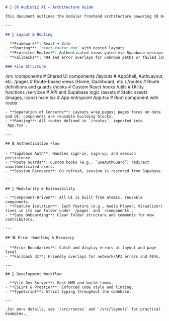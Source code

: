 ```markdown
# 🧭 CR AudioViz AI — Architecture Guide

This document outlines the modular frontend architecture powering CR AudioViz AI. It’s designed for clarity, recovery, and rapid onboarding.

---

## 🧱 Layout & Routing

- **Framework**: React + Vite
- **Routing**: `react-router-dom` with nested layouts
- **Protected Routes**: Authenticated views gated via Supabase session checks
- **Fallbacks**: 404 and error overlays for unknown paths or failed loads

### File Structure

```
/src
    /components        # Shared UI components
    /layouts           # AppShell, AuthLayout, etc.
    /pages             # Route-based views (Home, Dashboard, etc.)
    /routes            # Route definitions and guards
    /hooks             # Custom React hooks
    /utils             # Utility functions
    /services          # API and Supabase logic
    /assets            # Static assets (images, icons)
    main.tsx           # App entrypoint
    App.tsx            # Root component with router
```
- **Separation of Concerns**: Layouts wrap pages; pages focus on data and UI; components are reusable building blocks.
- **Routing**: All routes defined in `/routes`, imported into `App.tsx`.

---

## 🔒 Authentication Flow

- **Supabase Auth**: Handles sign-in, sign-up, and session persistence.
- **Route Guards**: Custom hooks (e.g., `useAuthGuard`) redirect unauthenticated users.
- **Session Recovery**: On refresh, session is restored from Supabase.

---

## 🧩 Modularity & Extensibility

- **Component-Driven**: All UI is built from atomic, reusable components.
- **Feature Isolation**: Each feature (e.g., Audio Player, Visualizer) lives in its own folder under `/pages` and `/components`.
- **Easy Onboarding**: Clear folder structure and comments for new contributors.

---

## 🛠️ Error Handling & Recovery

- **Error Boundaries**: Catch and display errors at layout and page level.
- **Fallback UI**: Friendly overlays for network/API errors and 404s.

---

## 🚀 Development Workflow

- **Vite Dev Server**: Fast HMR and build times.
- **ESLint & Prettier**: Enforced code style and linting.
- **TypeScript**: Strict typing throughout the codebase.

---

_For more details, see `/src/routes` and `/src/layouts` for practical examples._
```
